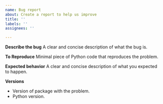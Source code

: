 ```yaml
---
name: Bug report
about: Create a report to help us improve
title: ''
labels: ''
assignees: ''

---
```


**Describe the bug**
A clear and concise description of what the bug is.

**To Reproduce**
Minimal piece of Python code that reproduces the problem.

**Expected behavior**
A clear and concise description of what you expected to happen.

**Versions**

- Version of package with the problem.
- Python version.
